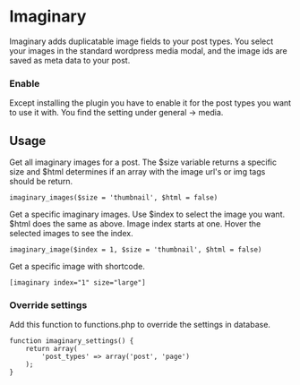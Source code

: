 # Imaginary
Imaginary adds duplicatable image fields to your post types. You select your images in the standard wordpress media modal, and the image ids are saved as meta data to your post.

### Enable
Except installing the plugin you have to enable it for the post types you want to use it with. You find the setting under general -> media.

## Usage
Get all imaginary images for a post. The $size variable returns a specific size and $html determines if an array with the image url's or img tags should be return.
```
imaginary_images($size = 'thumbnail', $html = false)
```

Get a specific imaginary images. Use $index to select the image you want. $html does the same as above. Image index starts at one. Hover the selected images to see the index.
```
imaginary_image($index = 1, $size = 'thumbnail', $html = false)
```

Get a specific image with shortcode.
```
[imaginary index="1" size="large"]
```


### Override settings
Add this function to functions.php to override the settings in database.
```
function imaginary_settings() {
    return array(
        'post_types' => array('post', 'page')
    );
}
```